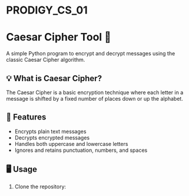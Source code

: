 # PRODIGY_CS_01
# Caesar Cipher Tool 🔐

A simple Python program to encrypt and decrypt messages using the classic Caesar Cipher algorithm.

## 💡 What is Caesar Cipher?

The Caesar Cipher is a basic encryption technique where each letter in a message is shifted by a fixed number of places down or up the alphabet.

## 📌 Features

- Encrypts plain text messages
- Decrypts encrypted messages
- Handles both uppercase and lowercase letters
- Ignores and retains punctuation, numbers, and spaces

## 🖥️ Usage

1. Clone the repository:
